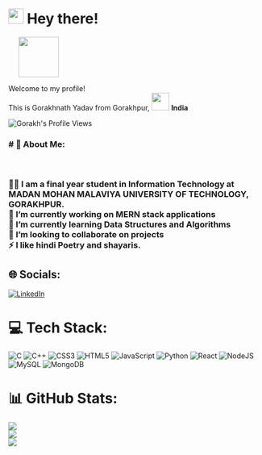 <h1><img src="https://slackmojis.com/emojis/781-camera/download" width="30" />
    Hey there!</h1>
    
<span style="margin:20px" >
	<img src="https://slackmojis.com/emojis/39101-namaste/download" width="80" height="80" />
</span>    


<p>Welcome to my profile! </br> This is Gorakhnath Yadav from Gorakhpur, <img
        src="https://cdn4.iconfinder.com/data/icons/world-flags-12/512/Untitled-2-19-128.png"
        width="35" margin-top="3px"/> <b> India</b>
	</p>
<p align="left"> 
  <img src="https://komarev.com/ghpvc/?username=gorakhnathy7&color=blueviolet" alt="Gorakh's Profile Views" />
</p>
<h3># 💫 About Me:<h3>
<br>

👨‍🎓 I am a final year student in Information Technology at MADAN MOHAN MALAVIYA UNIVERSITY OF TECHNOLOGY, GORAKHPUR.<br>🔭 I’m currently working on MERN stack applications<br>🌱 I’m currently learning Data Structures and Algorithms<br>👯 I’m looking to collaborate on projects<br>⚡ I like hindi Poetry and shayaris.


## 🌐 Socials:
[![LinkedIn](https://img.shields.io/badge/LinkedIn-%230077B5.svg?logo=linkedin&logoColor=white)](https://linkedin.com/in/https://www.linkedin.com/in/gorakhnathyadav7/) 

# 💻 Tech Stack:
![C](https://img.shields.io/badge/c-%2300599C.svg?style=for-the-badge&logo=c&logoColor=white) ![C++](https://img.shields.io/badge/c++-%2300599C.svg?style=for-the-badge&logo=c%2B%2B&logoColor=white) ![CSS3](https://img.shields.io/badge/css3-%231572B6.svg?style=for-the-badge&logo=css3&logoColor=white) ![HTML5](https://img.shields.io/badge/html5-%23E34F26.svg?style=for-the-badge&logo=html5&logoColor=white) ![JavaScript](https://img.shields.io/badge/javascript-%23323330.svg?style=for-the-badge&logo=javascript&logoColor=%23F7DF1E) ![Python](https://img.shields.io/badge/python-3670A0?style=for-the-badge&logo=python&logoColor=ffdd54) ![React](https://img.shields.io/badge/react-%2320232a.svg?style=for-the-badge&logo=react&logoColor=%2361DAFB) ![NodeJS](https://img.shields.io/badge/node.js-6DA55F?style=for-the-badge&logo=node.js&logoColor=white) ![MySQL](https://img.shields.io/badge/mysql-%2300f.svg?style=for-the-badge&logo=mysql&logoColor=white) ![MongoDB](https://img.shields.io/badge/MongoDB-%234ea94b.svg?style=for-the-badge&logo=mongodb&logoColor=white)
# 📊 GitHub Stats:
![](https://github-readme-stats.vercel.app/api?username=gorakhnathy7&theme=dark&hide_border=false&include_all_commits=false&count_private=false)<br/>
![](https://github-readme-streak-stats.herokuapp.com/?user=gorakhnathy7&theme=dark&hide_border=false)<br/>
![](https://github-readme-stats.vercel.app/api/top-langs/?username=gorakhnathy7&theme=dark&hide_border=false&include_all_commits=false&count_private=false&layout=compact)
